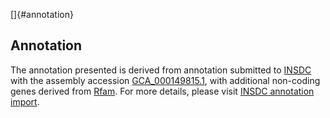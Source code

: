 []{#annotation}

Annotation
----------

The annotation presented is derived from annotation submitted to
[INSDC](http://www.insdc.org) with the assembly accession
[GCA\_000149815.1](http://www.ebi.ac.uk/ena/data/view/GCA_000149815.1),
with additional non-coding genes derived from
[Rfam](http://rfam.xfam.org/). For more details, please visit [INSDC
annotation
import](http://ensemblgenomes.org/info/data/insdc_annotation).
